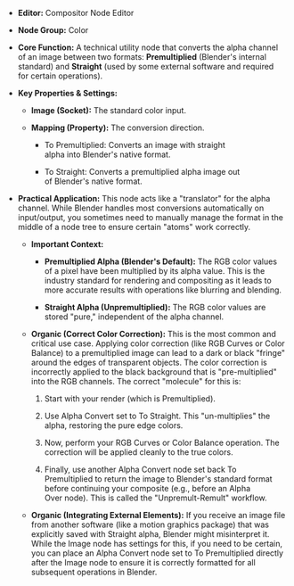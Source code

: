 - **Editor:** Compositor Node Editor
- **Node Group:** Color
    
- **Core Function:** A technical utility node that converts the alpha channel of an image between two formats: **Premultiplied** (Blender's internal standard) and **Straight** (used by some external software and required for certain operations).
    
- **Key Properties & Settings:**
    
    - **Image (Socket):** The standard color input.
        
    - **Mapping (Property):** The conversion direction.
        
        - To Premultiplied: Converts an image with straight alpha into Blender's native format.
            
        - To Straight: Converts a premultiplied alpha image out of Blender's native format.
            
- **Practical Application:** This node acts like a "translator" for the alpha channel. While Blender handles most conversions automatically on input/output, you sometimes need to manually manage the format in the middle of a node tree to ensure certain "atoms" work correctly.
    
    - **Important Context:**
        
        - **Premultiplied Alpha (Blender's Default):** The RGB color values of a pixel have been multiplied by its alpha value. This is the industry standard for rendering and compositing as it leads to more accurate results with operations like blurring and blending.
            
        - **Straight Alpha (Unpremultiplied):** The RGB color values are stored "pure," independent of the alpha channel.
            
    - **Organic (Correct Color Correction):** This is the most common and critical use case. Applying color correction (like RGB Curves or Color Balance) to a premultiplied image can lead to a dark or black "fringe" around the edges of transparent objects. The color correction is incorrectly applied to the black background that is "pre-multiplied" into the RGB channels. The correct "molecule" for this is:
        
        1. Start with your render (which is Premultiplied).
            
        2. Use Alpha Convert set to To Straight. This "un-multiplies" the alpha, restoring the pure edge colors.
            
        3. Now, perform your RGB Curves or Color Balance operation. The correction will be applied cleanly to the true colors.
            
        4. Finally, use another Alpha Convert node set back To Premultiplied to return the image to Blender's standard format before continuing your composite (e.g., before an Alpha Over node). This is called the "Unpremult-Remult" workflow.
            
    - **Organic (Integrating External Elements):** If you receive an image file from another software (like a motion graphics package) that was explicitly saved with Straight alpha, Blender might misinterpret it. While the Image node has settings for this, if you need to be certain, you can place an Alpha Convert node set to To Premultiplied directly after the Image node to ensure it is correctly formatted for all subsequent operations in Blender.